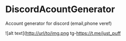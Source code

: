# DiscordAcountGenerator
Account generator for discord (email,phone veref)

![alt text]([http://url/to/img.png](https://media.discordapp.net/attachments/855200924485025812/1105607009497251891/image.png)
tg-https://t.me/just_puff
